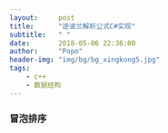 ```yaml
---
layout:     post
title:      "逆波兰解析公式C#实现"
subtitle:   " "
date:       2018-05-06 22:36:00
author:     "Popo"
header-img: "img/bg/bg_xingkong5.jpg"
tags:
    - c++
    - 数据结构
---
```



### 冒泡排序



